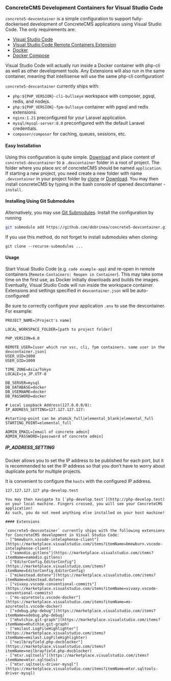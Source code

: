 ### ConcreteCMS Development Containers for Visual Studio Code

`concrete5-devcontainer` is a simple configuration to support fully-dockerised development of ConcreteCMS applications using Visual Studio Code. The only requirements are:

- [Visual Studio Code](https://code.visualstudio.com/)
- [Visual Studio Code Remote Containers Extension](https://marketplace.visualstudio.com/items?itemName=ms-vscode-remote.remote-containers)
- [Docker](https://docs.docker.com/get-docker/)
- [Docker Compose](https://docs.docker.com/compose/install/)

Visual Studio Code will actually run inside a Docker container with php-cli as well as other development tools.
Any Extensions will also run in the same container, meaning that intellisense will use the same php-cli configuration!

`concrete5-devcontainer` currently ships with:
- `php:${PHP_VERSION}-cli-bullseye` workspace with composer, pgsql, redis, and nodejs.
- `php:${PHP_VERSION}-fpm-bullseye` container with pgsql and redis extensions.
- `nginx:1.21` preconfigured for your Laravel application.
- `mysql/mysql-server:8.0` preconfigured with the default Laravel credentials.
- `composer/composer` for caching, queues, sessions, etc.

#### Easy Installation

Using this configuration is quite simple. [Download](https://github.com/dobrinea/concrete5-devcontainer/archive/refs/heads/main.zip) and place content of `concrete5-devcontainer` to a `.devcontainer` folder in a root of project. The folder where you place src of concreteCMS should be named `application`.  If starting a new project, you need create a new folder with name `.devcontainer` in your project folder by [clone](https://github.com/dobrinea/concrete5-devcontainer.git) or [Download](https://github.com/dobrinea/concrete5-devcontainer/archive/refs/heads/main.zip). You may then install concreteCMS by typing in the bash console of opened devcontainer - `install`.

#### Installing Using Git Submodules
Alternatively, you may use [Git Submodules](https://git-scm.com/book/en/v2/Git-Tools-Submodules). Install the configuration by running

```sh
git submodule add https://github.com/dobrinea/concrete5-devcontainer.git .devcontainer
```

If you use this method, do not forget to install submodules when cloning:

```
git clone --recurse-submodules ...
```

#### Usage
Start Visual Studio Code (e.g. `code example-app`) and re-open in remote containers (`Remote-Containers: Reopen in Container`). This may take some time on the first use, as Docker initially downloads and builds the images. Eventually, Visual Studio Code will run inside the workspace container. Extensions and settings specified in `devcontainer.json` will be auto-configured!

Be sure to correctly configure your application `.env` to use the devcontainer. For example:

```env
PROJECT_NAME=[Project's name]

LOCAL_WORKSPACE_FOLDER=[path to project folder]

PHP_VERSION=8.0

REMOTE_USER=[user which run vsc, cli, fpm containers. same user in the devcontainer.json]
USER_UID=1000
USER_GID=1000

TIME_ZONE=Asia/Tokyo
LOCALE=ja_JP.UTF-8

DB_SERVER=mysql
DB_DATABASE=docker
DB_USERNAME=docker
DB_PASSWORD=docker

# Local Loopback Address(127.0.0.0/8):
IP_ADDRESS_SETTING=127.127.127.127:

#starting-point can be atomik_full|elemental_blank|elemental_full
STARTING_POINT=elemental_full

ADMIN_EMAIL=[email of concrete admin]
ADMIN_PASSWORD=[password of concrete admin]
```

##### IP_ADDRESS_SETTING
Docker allows you to set the IP address to be published for each port, but it is recommended to set the IP address so that you don't have to worry about duplicate ports for multiple projects.

It is convenient to configure the `hosts` with the configured IP address.
```
127.127.127.127 php-develop.test

You may then navigate to [`php-develop.test`](http://php-develop.test) on your local machine. Fingers crossed, you will see your ConcreteCMS application!
As such, you do not need anything else installed on your host machine!

#### Extensions

`concrete5-devcontainer` currently ships with the following extensions for ConcreteCMS development in Visual Studio Code:
- ["bmewburn.vscode-intelephense-client"](https://marketplace.visualstudio.com/items?itemName=bmewburn.vscode-intelephense-client)
- ["eamodio.gitlens"](https://marketplace.visualstudio.com/items?itemName=eamodio.gitlens)
- ["EditorConfig.EditorConfig"](https://marketplace.visualstudio.com/items?itemName=EditorConfig.EditorConfig)
- ["mikestead.dotenv"](https://marketplace.visualstudio.com/items?itemName=mikestead.dotenv)
- ["vivaxy.vscode-conventional-commits"](https://marketplace.visualstudio.com/items?itemName=vivaxy.vscode-conventional-commits)
- ["ms-azuretools.vscode-docker"](https://marketplace.visualstudio.com/items?itemName=ms-azuretools.vscode-docker)
- ["xdebug.php-debug"](https://marketplace.visualstudio.com/items?itemName=xdebug.php-debug)
- ["mhutchie.git-graph"](https://marketplace.visualstudio.com/items?itemName=mhutchie.git-graph)
- ["emilast.LogFileHighlighter"](https://marketplace.visualstudio.com/items?itemName=emilast.LogFileHighlighter)
- ["neilbrayfield.php-docblocker"](https://marketplace.visualstudio.com/items?itemName=neilbrayfield.php-docblocker)
- ["mtxr.sqltools"](https://marketplace.visualstudio.com/items?itemName=mtxr.sqltools)
- ["mtxr.sqltools-driver-mysql"](https://marketplace.visualstudio.com/items?itemName=mtxr.sqltools-driver-mysql)
